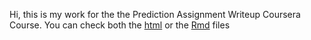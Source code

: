 Hi, this is my work for the the Prediction Assignment Writeup Coursera Course.
You can check both the [html](pml.html) or the [Rmd](pml.Rmd) files
